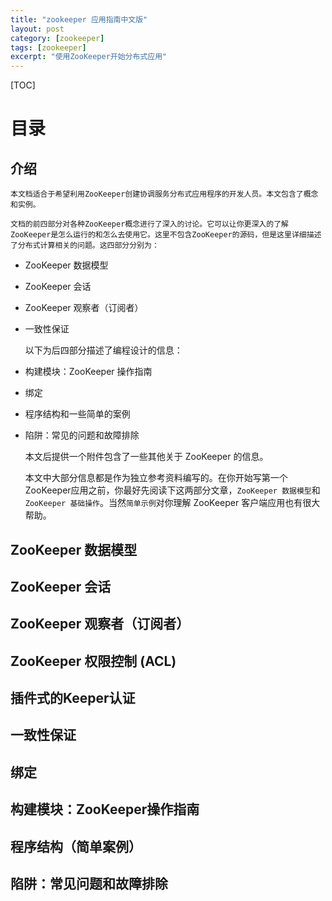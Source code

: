 ```yaml
---
title: "zookeeper 应用指南中文版"
layout: post
category: [zookeeper]
tags: [zookeeper]
excerpt: "使用ZooKeeper开始分布式应用"
---
```


[TOC]

# 目录

## 介绍
    本文档适合于希望利用ZooKeeper创建协调服务分布式应用程序的开发人员。本文包含了概念和实例。
    
    文档的前四部分对各种ZooKeeper概念进行了深入的讨论。它可以让你更深入的了解ZooKeeper是怎么运行的和怎么去使用它。这里不包含ZooKeeper的源码，但是这里详细描述了分布式计算相关的问题。这四部分分别为：
    
* ZooKeeper 数据模型
* ZooKeeper 会话
* ZooKeeper 观察者（订阅者）
* 一致性保证  
    
    以下为后四部分描述了编程设计的信息：
    
* 构建模块：ZooKeeper 操作指南
* 绑定
* 程序结构和一些简单的案例
* 陷阱：常见的问题和故障排除 
    
    本文后提供一个附件包含了一些其他关于 ZooKeeper 的信息。
    
    本文中大部分信息都是作为独立参考资料编写的。在你开始写第一个ZooKeeper应用之前，你最好先阅读下这两部分文章，`ZooKeeper 数据模型`和 `ZooKeeper 基础操作`。当然`简单示例`对你理解 ZooKeeper 客户端应用也有很大帮助。

## ZooKeeper 数据模型

## ZooKeeper 会话

## ZooKeeper 观察者（订阅者）

## ZooKeeper 权限控制 (ACL)

## 插件式的Keeper认证

## 一致性保证

## 绑定

## 构建模块：ZooKeeper操作指南

## 程序结构（简单案例）

## 陷阱：常见问题和故障排除
